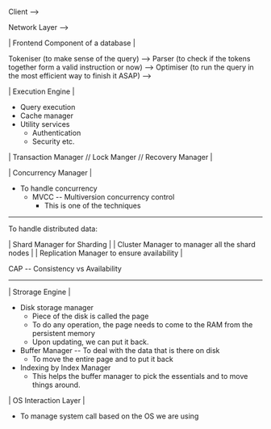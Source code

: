 
Client -->

Network Layer --> 

| Frontend Component of a database |

Tokeniser (to make sense of the query) --> 
Parser (to check if the tokens together form a valid instruction or now) --> 
Optimiser (to run the query in the most efficient way to finish it ASAP) -->

| Execution Engine |
* Query execution
* Cache manager
* Utility services
	* Authentication 
	* Security etc.

| Transaction Manager // Lock Manger // Recovery Manager |

| Concurrency Manager |
* To handle concurrency
	* MVCC -- Multiversion concurrency control
		* This is one of the techniques

________

To handle distributed data:

| Shard Manager for Sharding | 
| Cluster Manager to manager all the shard nodes | 
| Replication Manager to ensure availability |

CAP -- Consistency vs Availability
____



| Strorage Engine | 
* Disk storage manager
	* Piece of the disk is called the page
	* To do any operation, the page needs to come to the RAM from the persistent memory
	* Upon updating, we can put it back.
* Buffer Manager -- To deal with the data that is there on disk
	* To move the entire page and to put it back
* Indexing by Index Manager
	* This helps the buffer manager to pick the essentials and to move things around.
	

| OS Interaction Layer | 
* To manage system call based on the OS we are using
